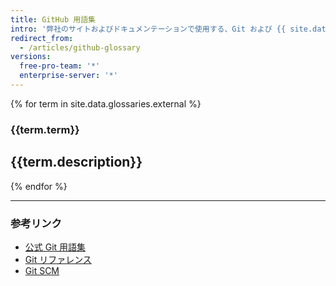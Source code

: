 ```yaml
---
title: GitHub 用語集
intro: '弊社のサイトおよびドキュメンテーションで使用する、Git および {{ site.data.variables.product.prodname_dotcom }} に固有の用語の一部を以下に挙げます。'
redirect_from:
  - /articles/github-glossary
versions:
  free-pro-team: '*'
  enterprise-server: '*'
---
```


{% for term in site.data.glossaries.external %}
  ### {{term.term}}
  {{term.description}}
  ---
{% endfor %}

---

### 参考リンク

- [公式 Git 用語集](https://www.kernel.org/pub/software/scm/git/docs/gitglossary.html)
- [Git リファレンス](http://gitref.org/)
- [Git SCM](https://git-scm.com/doc)
